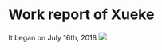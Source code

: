 # Work report of Xueke
It began on July 16th, 2018
<img src="https://github.com/duanweixiang/Private/blob/master/Xueke/Pictures/IMG_20180629_204342_HHT.jpg">
